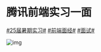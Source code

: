 # 腾讯前端实习一面

[#25届暑期实习#](https://www.nowcoder.com/creation/subject/b1cef49e68354edeb78674c1d453823c) [#前端面经#](https://www.nowcoder.com/creation/subject/b6b8fa43c34e4f6989c3a9d0ed2f71bd) [#面试#](https://www.nowcoder.com/creation/subject/61bc672e891646c6b5758d3ecc014387)

![img](D:/%E6%96%87%E4%BB%B6/typora%E5%9B%BE%E7%89%87/72B682B998F760A3DB68C765A5BB7223.jpeg)
